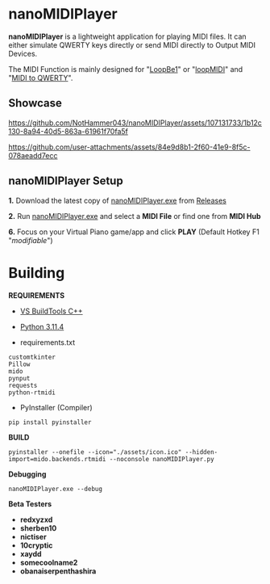 
# nanoMIDIPlayer

  

**nanoMIDIPlayer** is a lightweight application for playing MIDI files. It can either simulate QWERTY keys directly or send MIDI directly to Output MIDI Devices.

The MIDI Function is mainly designed for "[LoopBe1](https://nerds.de/data/setuploopbe1.exe)" or "[loopMIDI](https://www.tobias-erichsen.de/software/loopmidi.html)"  and "[MIDI to QWERTY](https://github.com/ArijanJ/miditoqwerty/releases/)".

  

## Showcase

  


https://github.com/NotHammer043/nanoMIDIPlayer/assets/107131733/1b12c130-8a94-40d5-863a-61961f70fa5f


https://github.com/user-attachments/assets/84e9d8b1-2f60-41e9-8f5c-078aeadd7ecc




  

## nanoMIDIPlayer Setup

**1.** Download the latest copy of [nanoMIDIPlayer.exe](https://github.com/NotHammer043/nanoMIDIPlayer/releases) from [Releases](https://github.com/NotHammer043/nanoMIDIPlayer/releases)

  

**2.** Run [nanoMIDIPlayer.exe](https://github.com/NotHammer043/nanoMIDIPlayer/releases) and select a **MIDI File** or find one from **MIDI Hub**

  

**6.** Focus on your Virtual Piano game/app and click **PLAY** (Default Hotkey F1 "*modifiable*")

  

# Building

**REQUIREMENTS**

  

* [VS BuildTools C++](https://visualstudio.microsoft.com/visual-cpp-build-tools/)

* [Python 3.11.4](https://www.python.org/ftp/python/3.11.4/python-3.11.4-amd64.exe)

* requirements.txt

```
customtkinter
Pillow
mido
pynput
requests
python-rtmidi
```

* PyInstaller (Compiler)

```
pip install pyinstaller
```

  

**BUILD**

```
pyinstaller --onefile --icon="./assets/icon.ico" --hidden-import=mido.backends.rtmidi --noconsole nanoMIDIPlayer.py
```

**Debugging**

```
nanoMIDIPlayer.exe --debug
```

**Beta Testers**
- **redxyzxd**
- **sherben10**
- **nictiser**
- **10cryptic**
- **xaydd**
- **somecoolname2**
- **obanaiserpenthashira**
